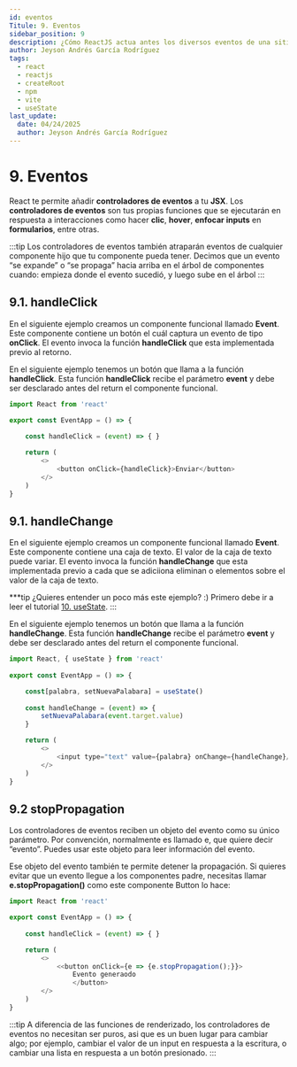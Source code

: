 ```yaml
---
id: eventos
Titule: 9. Eventos
sidebar_position: 9
description: ¿Cómo ReactJS actua antes los diversos eventos de una sitio web?
author: Jeyson Andrés García Rodríguez
tags:
  - react
  - reactjs
  - createRoot
  - npm
  - vite
  - useState
last_update:
  date: 04/24/2025
  author: Jeyson Andrés García Rodríguez
---
```


# 9. Eventos

React te permite añadir **controladores de eventos** a tu **JSX**. Los **controladores de eventos** son tus propias funciones que se ejecutarán en respuesta a interacciones como hacer **clic**, **hover**, **enfocar inputs** en **formularios**, entre otras.

:::tip
Los controladores de eventos también atraparán eventos de cualquier componente hijo que tu componente pueda tener. Decimos que un evento “se expande” o “se propaga” hacia arriba en el árbol de componentes cuando: empieza donde el evento sucedió, y luego sube en el árbol
:::

## 9.1. handleClick

En el siguiente ejemplo creamos un componente funcional llamado **Event**. Este componente contiene un botón el cuál captura un evento de tipo **onClick**. El evento invoca la función **handleClick** que esta implementada previo al retorno. 

En el siguiente ejemplo tenemos un botón que llama a la función **handleClick**. Esta función **handleClick** recibe el parámetro **event** y debe ser desclarado antes del return el componente funcional. 

```javascript
import React from 'react'

export const EventApp = () => {
    
    const handleClick = (event) => { }

    return (
        <>
            <button onClick={handleClick}>Enviar</button>
        </>
    )
}
```

## 9.1. handleChange

En el siguiente ejemplo creamos un componente funcional llamado **Event**. Este componente contiene una caja de texto. El valor de la caja de texto puede variar. El evento invoca la función **handleChange** que esta implementada previo a cada que se adiciiona eliminan o elementos sobre el valor de la caja de texto. 

***tip
¿Quieres entender un poco más este ejemplo? :) Primero debe ir a leer el tutorial [10. useState](./useState).
:::

En el siguiente ejemplo tenemos un botón que llama a la función **handleChange**. Esta función **handleChange** recibe el parámetro **event** y debe ser desclarado antes del return el componente funcional. 

```javascript
import React, { useState } from 'react'
 
export const EventApp = () => {

    const[palabra, setNuevaPalabara] = useState()
    
    const handleChange = (event) => { 
        setNuevaPalabara(event.target.value)
    }

    return (
        <>
            <input type="text" value={palabra} onChange={handleChange}/>
        </>
    )
}
```

## 9.2 stopPropagation

Los controladores de eventos reciben un objeto del evento como su único parámetro. Por convención, normalmente es llamado e, que quiere decir “evento”. Puedes usar este objeto para leer información del evento.

Ese objeto del evento también te permite detener la propagación. Si quieres evitar que un evento llegue a los componentes padre, necesitas llamar **e.stopPropagation()** como este componente Button lo hace:

```javascript
import React from 'react'

export const EventApp = () => {
    
    const handleClick = (event) => { }

    return (
        <>
            <<button onClick={e => {e.stopPropagation();}}>
                Evento generaodo
                </button>
        </>
    )
}
```

:::tip
A diferencia de las funciones de renderizado, los controladores de eventos no necesitan ser puros, asi que es un buen lugar para cambiar algo; por ejemplo, cambiar el valor de un input en respuesta a la escritura, o cambiar una lista en respuesta a un botón presionado.
:::